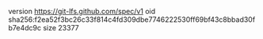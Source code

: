 version https://git-lfs.github.com/spec/v1
oid sha256:f2ea52f3bc26c33f814c4fd309dbe7746222530ff69bf43c8bbad30fb7e4dc9c
size 23377
